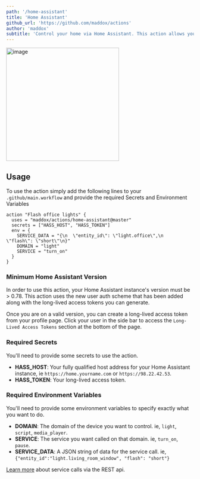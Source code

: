 ```yaml
---
path: '/home-assistant'
title: 'Home Assistant'
github_url: 'https://github.com/maddox/actions'
author: 'maddox'
subtitle: 'Control your home via Home Assistant. This action allows you to make a service call to your Home Assistant instance. Blink a light when a deploy is done, set your lights to green when CI goes green, lock your front door until the deploy is complete. Of course you want to incorporate your smart devices into your GitHub workflow!'
---
```


<img width="303" alt="image" src="https://user-images.githubusercontent.com/260/47250759-603f2780-d3f5-11e8-9305-e65723aaee6c.png">

## Usage

To use the action simply add the following lines to your `.github/main.workflow`
and provide the required Secrets and Environment Variables

```
action "Flash office lights" {
  uses = "maddox/actions/home-assistant@master"
  secrets = ["HASS_HOST", "HASS_TOKEN"]
  env = {
    SERVICE_DATA = "{\n  \"entity_id\": \"light.office\",\n  \"flash\": \"short\"\n}"
    DOMAIN = "light"
    SERVICE = "turn_on"
  }
}
```

### Minimum Home Assistant Version

In order to use this action, your Home Assistant instance's version
must be > 0.78. This action uses the new user auth scheme that has been added
along with the long-lived access tokens you can generate.

Once you are on a valid version, you can create a long-lived access token from
your profile page. Click your user in the side bar to access the `Long-Lived Access Tokens`
section at the bottom of the page.

### Required Secrets

You'll need to provide some secrets to use the action.

- **HASS_HOST**: Your fully qualified host address for your Home Assistant instance, ie `https://home.yourname.com` or `https://98.22.42.53`.
- **HASS_TOKEN**: Your long-lived access token.

### Required Environment Variables

You'll need to provide some environment variables to specify exactly what you want to do.

- **DOMAIN**: The domain of the device you want to control. ie, `light`, `script`, `media_player`.
- **SERVICE**: The service you want called on that domain. ie, `turn_on`, `pause`.
- **SERVICE_DATA**: A JSON string of data for the service call. ie, `{"entity_id":"light.living_room_window", "flash": "short"}`

[Learn more](https://developers.home-assistant.io/docs/en/external_api_rest.html#post-api-services-lt-domain-lt-service) about service calls via the REST api.
